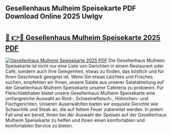 ## Gesellenhaus Mulheim Speisekarte PDF Download Online 2025 UwIgv

# <h2><a href="http://gc9hxw.nevu.top/?p=Gesellenhaus+Mulheim+Speisekarte">🔗 👉🔴 Gesellenhaus Mulheim Speisekarte 2025 PDF</a></h2>

[![Gesellenhaus Mulheim Speisekarte 2025 PDF](https://i.imgur.com/dBaPXMq.png)](http://gc9hxw.nevu.top/?p=Gesellenhaus+Mulheim+Speisekarte)
Die Gesellenhaus Mulheim Speisekarte ist nicht nur eine Liste von Gerichten in einem Restaurant oder Café, sondern auch Ihre Gelegenheit, etwas zu finden, das köstlich und für Ihren Geschmack geeignet ist. Wenn Sie etwas Leichtes und Frisches suchen, empfehlen wir Ihnen, unsere Salate aus unserer Salatabteilung auf der Gesellenhaus Mulheim Speisekarte unserer Cafeteria zu probieren. Für Fleischliebhaber bietet unsere Gesellenhaus Mulheim Speisekarte eine umfangreiche Auswahl an Rind-, Schweinefleisch-, Hühnchen- und Fischgerichten. Unseren Auserwählten bieten wir exquisite Gerichte wie Schaschlik und Steak an, die auf fettem Feuer zubereitet werden. In jedem Fall sind wir bereit, Ihnen bei der Auswahl der Speisen auf der Gesellenhaus Mulheim Speisekarte zu helfen und Ihnen einen komfortablen und komfortablen Service zu bieten.
